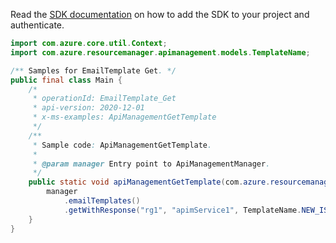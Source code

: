 Read the [SDK documentation](https://github.com/Azure/azure-sdk-for-java/blob/azure-resourcemanager-apimanagement_1.0.0-beta.2/sdk/apimanagement/azure-resourcemanager-apimanagement/README.md) on how to add the SDK to your project and authenticate.

```java
import com.azure.core.util.Context;
import com.azure.resourcemanager.apimanagement.models.TemplateName;

/** Samples for EmailTemplate Get. */
public final class Main {
    /*
     * operationId: EmailTemplate_Get
     * api-version: 2020-12-01
     * x-ms-examples: ApiManagementGetTemplate
     */
    /**
     * Sample code: ApiManagementGetTemplate.
     *
     * @param manager Entry point to ApiManagementManager.
     */
    public static void apiManagementGetTemplate(com.azure.resourcemanager.apimanagement.ApiManagementManager manager) {
        manager
            .emailTemplates()
            .getWithResponse("rg1", "apimService1", TemplateName.NEW_ISSUE_NOTIFICATION_MESSAGE, Context.NONE);
    }
}
```
